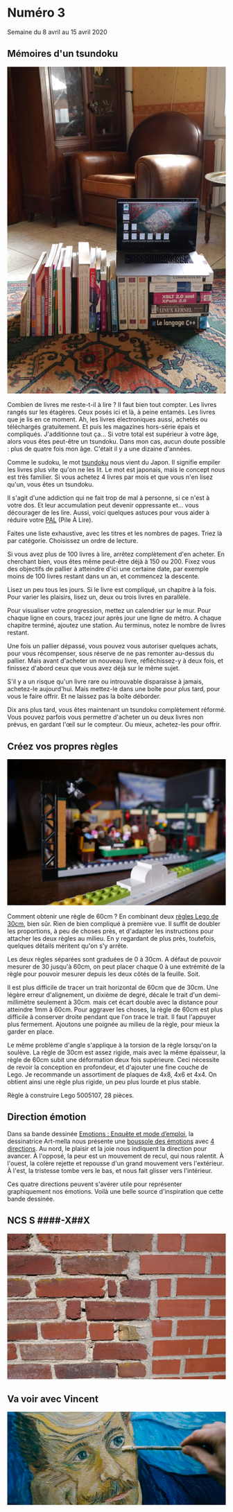 # Numéro 3

Semaine du 8 avril au 15 avril 2020

## Mémoires d'un tsundoku

![Mémoires d'un tsundoku](images/memoires-d-un-tsundoku.jpg)

Combien de livres me reste-t-il à lire ?
Il faut bien tout compter.
Les livres rangés sur les étagères.
Ceux posés ici et là, à peine entamés.
Les livres que je lis en ce moment.
Ah, les livres électroniques aussi, achetés ou téléchargés gratuitement.
Et puis les magazines hors-série épais et compliqués.
J'additionne tout ça...
Si votre total est supérieur à votre âge,
alors vous êtes peut-être un tsundoku.
Dans mon cas, aucun doute possible : plus de quatre fois mon âge.
C'était il y a une dizaine d'années.

Comme le sudoku, le mot [tsundoku][] nous vient du Japon.
Il signifie empiler les livres plus vite qu'on ne les lit.
Le mot est japonais, mais le concept nous est très familier.
Si vous achetez 4 livres par mois et que vous n'en lisez qu'un,
vous êtes un tsundoku.

Il s'agit d'une addiction qui ne fait trop de mal à personne,
si ce n'est à votre dos. Et leur accumulation peut devenir
oppressante et... vous décourager de les lire. Aussi, voici
quelques astuces pour vous aider à réduire votre [PAL][] (Pile À Lire).

Faites une liste exhaustive, avec les titres et les nombres de pages.
Triez là par catégorie. Choisissez un ordre de lecture.

Si vous avez plus de 100 livres à lire, arrêtez complètement d'en acheter.
En cherchant bien, vous êtes même peut-être déjà à 150 ou 200.
Fixez vous des objectifs de pallier à atteindre d'ici une certaine date,
par exemple moins de 100 livres restant dans un an, et commencez la descente.

Lisez un peu tous les jours. Si le livre est compliqué, un chapitre à la fois.
Pour varier les plaisirs, lisez un, deux ou trois livres en parallèle.

Pour visualiser votre progression, mettez un calendrier sur le mur.
Pour chaque ligne en cours, tracez jour après jour une ligne de métro.
A chaque chapitre terminé, ajoutez une station.
Au terminus, notez le nombre de livres restant.

Une fois un pallier dépassé, vous pouvez vous autoriser quelques achats,
pour vous récompenser, sous réserve de ne pas remonter au-dessus du pallier.
Mais avant d'acheter un nouveau livre, réfléchissez-y à deux fois,
et finissez d'abord ceux que vous avez déjà sur le même sujet.

S'il y a un risque qu'un livre rare ou introuvable disparaisse à jamais,
achetez-le aujourd'hui. Mais mettez-le dans une boîte pour plus tard,
pour vous le faire offrir. Et ne laissez pas la boîte déborder.

Dix ans plus tard, vous êtes maintenant un tsundoku complètement réformé.
Vous pouvez parfois vous permettre d'acheter un ou deux livres non prévus,
en gardant l'œil sur le compteur. Ou mieux, achetez-les pour offrir.

[tsundoku]: https://en.wikipedia.org/wiki/Tsundoku
[PAL]: https://www.huffingtonpost.fr/2017/10/14/ce-que-signifie-votre-pal-votre-pile-a-lire-qui-sagrandit-de-jour-en-jour_a_23223392/

## Créez vos propres règles

![Créez vos propres règles](images/creez-vos-propres-regles.jpg)

Comment obtenir une règle de 60cm ?
En combinant deux [règles Lego de 30cm][LEGO_RULER], bien sûr.
Rien de bien compliqué à première vue.
Il suffit de doubler les proportions, à peu de choses près,
et d'adapter les instructions pour attacher les deux règles au milieu.
En y regardant de plus près, toutefois,
quelques détails méritent qu'on s'y arrête.

Les deux règles séparées sont graduées de 0 à 30cm. A défaut de pouvoir
mesurer de 30 jusqu'à 60cm, on peut placer chaque 0 à une extrémité de
la règle pour pouvoir mesurer depuis les deux côtés de la feuille. Soit.

Il est plus difficile de tracer un trait horizontal de 60cm que de 30cm.
Une légère erreur d'alignement, un dixième de degré,
décale le trait d'un demi-millimètre seulement à 30cm.
mais cet écart double avec la distance pour atteindre 1mm à 60cm.
Pour aggraver les choses, la règle de 60cm est plus difficile à conserver
droite pendant que l'on trace le trait. Il faut l'appuyer plus fermement.
Ajoutons une poignée au milieu de la règle, pour mieux la garder en place.

Le même problème d'angle s'applique à la torsion de la règle lorsqu'on
la soulève. La règle de 30cm est assez rigide, mais avec la même épaisseur,
la règle de 60cm subit une déformation deux fois supérieure. Ceci nécessite de
revoir la conception en profondeur, et d'ajouter une fine couche de Lego.
Je recommande un assortiment de plaques de 4x8, 4x6 et 4x4.
On obtient ainsi une règle plus rigide, un peu plus lourde et plus stable.

Règle à construire Lego 5005107, 28 pièces.

[LEGO_RULER]: https://www.lego.com/fr-fr/product/lego-buildable-ruler-5005107

## Direction émotion

Dans sa bande dessinée [Emotions : Enquête et mode d’emploi][EMOTIONS],
la dessinatrice Art-mella nous présente
une [boussole des émotions][BOUSSOLE] avec [4 directions][4DIRECTIONS].
Au nord, le plaisir et la joie nous indiquent la direction pour avancer.
À l'opposé, la peur est un mouvement de recul, qui nous ralentit.
À l'ouest, la colère rejette et repousse d'un grand mouvement vers l'extérieur.
À l'est, la tristesse tombe vers le bas, et nous fait glisser vers l'intérieur.

Ces quatre directions peuvent s'avérer utile pour représenter graphiquement
nos émotions. Voilà une belle source d'inspiration que cette bande dessinée.

[EMOTIONS]: http://conscience-quantique.com/category/bd/emotions/
[BOUSSOLE]: https://conscience-quantique.com/extrait-4-la-boussole-des-emotions/
[4DIRECTIONS]: https://conscience-quantique.com/extrait-3-les-4-directions-des-emotions/

## NCS S ####-X##X

![Mur de briques](images/brick-wall.jpg)

## Va voir avec Vincent

![At Eternity's Gate](images/va-voir-vincent.jpg)
